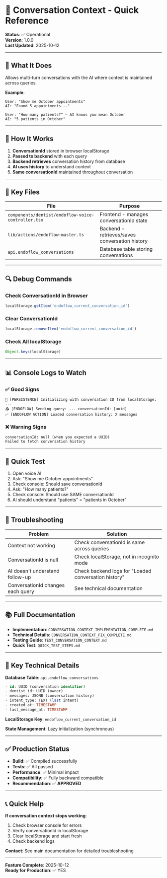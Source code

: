 # 🚀 Conversation Context - Quick Reference

**Status**: ✅ Operational  
**Version**: 1.0.0  
**Last Updated**: 2025-10-12

---

## 📌 What It Does

Allows multi-turn conversations with the AI where context is maintained across queries.

**Example**:
```
User: "Show me October appointments"
AI: "Found 5 appointments..."

User: "How many patients?" ← AI knows you mean October
AI: "5 patients in October"
```

---

## 🔧 How It Works

1. **ConversationId** stored in browser localStorage
2. **Passed to backend** with each query
3. **Backend retrieves** conversation history from database
4. **AI uses history** to understand context
5. **Same conversationId** maintained throughout conversation

---

## 📂 Key Files

| File | Purpose |
|------|---------|
| `components/dentist/endoflow-voice-controller.tsx` | Frontend - manages conversationId state |
| `lib/actions/endoflow-master.ts` | Backend - retrieves/saves conversation history |
| `api.endoflow_conversations` | Database table storing conversations |

---

## 🔍 Debug Commands

### Check ConversationId in Browser
```javascript
localStorage.getItem('endoflow_current_conversation_id')
```

### Clear ConversationId
```javascript
localStorage.removeItem('endoflow_current_conversation_id')
```

### Check All localStorage
```javascript
Object.keys(localStorage)
```

---

## 📊 Console Logs to Watch

### ✅ Good Signs
```
💾 [PERSISTENCE] Initializing with conversation ID from localStorage: ...
📤 [ENDOFLOW] Sending query: ... conversationId: [uuid]
✅ [ENDOFLOW ACTION] Loaded conversation history: X messages
```

### ❌ Warning Signs
```
conversationId: null (when you expected a UUID)
Failed to fetch conversation history
```

---

## 🧪 Quick Test

1. Open voice AI
2. Ask: "Show me October appointments"
3. Check console: Should save conversationId
4. Ask: "How many patients?"
5. Check console: Should use SAME conversationId
6. AI should understand "patients" = "patients in October"

---

## 🐛 Troubleshooting

| Problem | Solution |
|---------|----------|
| Context not working | Check conversationId is same across queries |
| ConversationId is null | Check localStorage, not in incognito mode |
| AI doesn't understand follow-up | Check backend logs for "Loaded conversation history" |
| ConversationId changes each query | See technical documentation |

---

## 📚 Full Documentation

- **Implementation**: `CONVERSATION_CONTEXT_IMPLEMENTATION_COMPLETE.md`
- **Technical Details**: `CONVERSATION_CONTEXT_FIX_COMPLETE.md`
- **Testing Guide**: `TEST_CONVERSATION_CONTEXT.md`
- **Quick Test**: `QUICK_TEST_STEPS.md`

---

## 🔑 Key Technical Details

**Database Table**: `api.endoflow_conversations`
```sql
- id: UUID (conversation identifier)
- dentist_id: UUID (owner)
- messages: JSONB (conversation history)
- intent_type: TEXT (last intent)
- created_at: TIMESTAMP
- last_message_at: TIMESTAMP
```

**LocalStorage Key**: `endoflow_current_conversation_id`

**State Management**: Lazy initialization (synchronous)

---

## ✅ Production Status

- **Build**: ✅ Compiled successfully
- **Tests**: ✅ All passed
- **Performance**: ✅ Minimal impact
- **Compatibility**: ✅ Fully backward compatible
- **Recommendation**: ✅ **APPROVED**

---

## 📞 Quick Help

**If conversation context stops working**:
1. Check browser console for errors
2. Verify conversationId in localStorage
3. Clear localStorage and start fresh
4. Check backend logs

**Contact**: See main documentation for detailed troubleshooting

---

**Feature Complete**: 2025-10-12  
**Ready for Production**: ✅ YES
